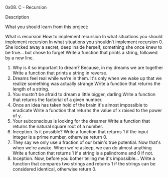 0x08. C - Recursion 

Description

What you should learn from this project:

What is recursion
How to implement recursion
In what situations you should implement recursion
In what situations you shouldn’t implement recursion
0. She locked away a secret, deep inside herself, something she once knew to be true... but chose to forget
Write a function that prints a string, followed by a new line.
1. Why is it so important to dream? Because, in my dreams we are together
Write a function that prints a string in reverse.
2. Dreams feel real while we're in them. It's only when we wake up that we realize something was actually strange
Write a function that returns the length of a string.
3. You mustn't be afraid to dream a little bigger, darling
Write a function that returns the factorial of a given number.
4. Once an idea has taken hold of the brain it's almost impossible to eradicate
Write a function that returns the value of x raised to the power of y.
5. Your subconscious is looking for the dreamer
Write a function that returns the natural square root of a number.
6. Inception. Is it possible?
Write a function that returns 1 if the input integer is a prime number, otherwise return 0.
7. They say we only use a fraction of our brain's true potential. Now that's when we're awake. When we're asleep, we can do almost anything
Write a function that returns 1 if a string is a palindrome and 0 if not.
8. Inception. Now, before you bother telling me it's impossible...
Write a function that compares two strings and returns 1 if the strings can be considered identical, otherwise return 0.
